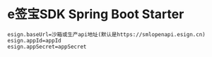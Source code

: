 # e签宝SDK Spring Boot Starter

```properties
esign.baseUrl=沙箱或生产api地址(默认是https://smlopenapi.esign.cn)
esign.appId=appId
esign.appSecret=appSecret

```